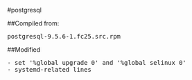 #postgresql

##Compiled from:
<pre>postgresql-9.5.6-1.fc25.src.rpm</pre>

##Modified
<pre>
- set '%global upgrade 0' and '%global selinux 0'
- systemd-related lines
</pre>
